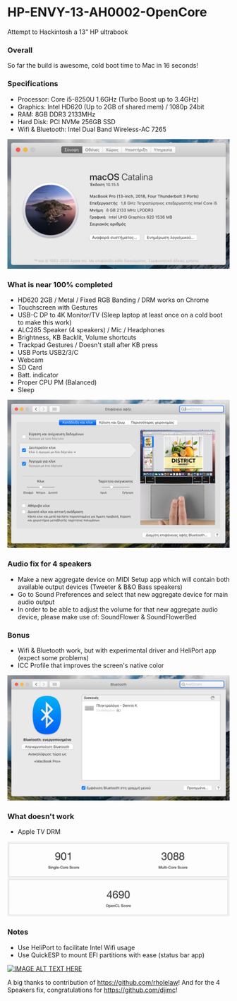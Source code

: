 # HP-ENVY-13-AH0002-OpenCore
Attempt to Hackintosh a 13" HP ultrabook

### Overall
So far the build is awesome, cold boot time to Mac in 16 seconds!

### Specifications

* Processor: Core i5-8250U 1.6GHz (Turbo Boost up to 3.4GHz)
* Graphics: Intel HD620 (Up to 2GB of shared mem) / 1080p 24bit
* RAM: 8GB DDR3 2133MHz
* Hard Disk: PCI NVMe 256GB SSD
* Wifi & Bluetooth: Intel Dual Band Wireless-AC 7265

![About](https://raw.githubusercontent.com/dkoluris/HP-ENVY-13-AH0002-OpenCore/master/Screenshots/About.jpg)

### What is near 100% completed

* HD620 2GB / Metal / Fixed RGB Banding / DRM works on Chrome
* Touchscreen with Gestures
* USB-C DP to 4K Monitor/TV (Sleep laptop at least once on a cold boot to make this work)
* ALC285 Speaker (4 speakers) / Mic / Headphones
* Brightness, KB Backlit, Volume shortcuts
* Trackpad Gestures / Doesn't stall after KB press
* USB Ports USB2/3/C
* Webcam
* SD Card
* Batt. indicator
* Proper CPU PM (Balanced)
* Sleep

![Trackpad](https://raw.githubusercontent.com/dkoluris/HP-ENVY-13-AH0002-OpenCore/master/Screenshots/Trackpad.jpg)

### Audio fix for 4 speakers
* Make a new aggregate device on MIDI Setup app which will contain both available output devices (Tweeter & B&O Bass speakers)
* Go to Sound Preferences and select that new aggregate device for main audio output
* In order to be able to adjust the volume for that new aggregate audio device, please make use of: SoundFlower & SoundFlowerBed

### Bonus
* Wifi & Bluetooth work, but with experimental driver and HeliPort app (expect some problems)
* ICC Profile that improves the screen's native color

![Bluetooth](https://raw.githubusercontent.com/dkoluris/HP-ENVY-13-AH0002-OpenCore/master/Screenshots/Bluetooth.jpg)

### What doesn't work
* Apple TV DRM

![Geekbench](https://raw.githubusercontent.com/dkoluris/HP-ENVY-13-AH0002-OpenCore/master/Screenshots/Scores.jpg)

### Notes
* Use HeliPort to facilitate Intel Wifi usage
* Use QuickESP to mount EFI partitions with ease (status bar app)

[![IMAGE ALT TEXT HERE](https://img.youtube.com/vi/ErfofIAxkd4/0.jpg)](https://www.youtube.com/watch?v=ErfofIAxkd4)

A big thanks to contribution of https://github.com/rholelaw!
And for the 4 Speakers fix, congratulations for https://github.com/djimc!
